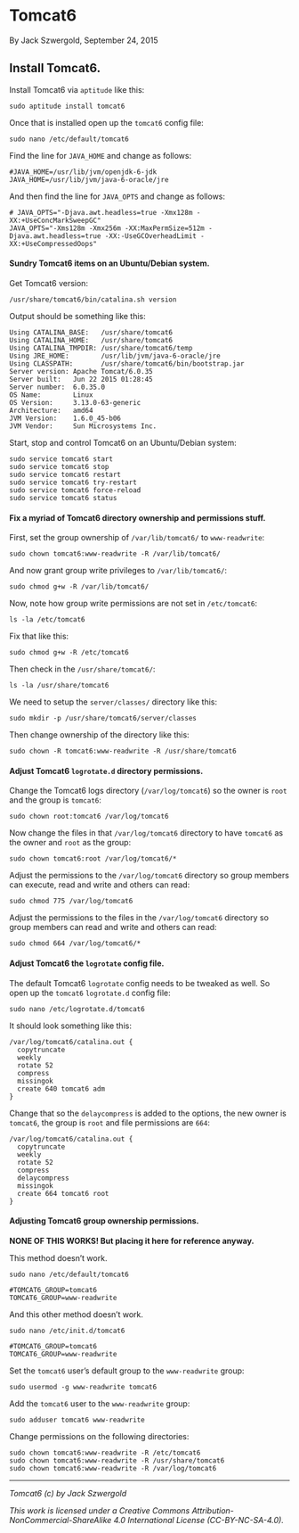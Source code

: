 # Tomcat6

By Jack Szwergold, September 24, 2015

## Install Tomcat6.

Install Tomcat6 via `aptitude` like this:

    sudo aptitude install tomcat6

Once that is installed open up the `tomcat6` config file:

    sudo nano /etc/default/tomcat6

Find the line for `JAVA_HOME` and change as follows:

	#JAVA_HOME=/usr/lib/jvm/openjdk-6-jdk
	JAVA_HOME=/usr/lib/jvm/java-6-oracle/jre

And then find the line for `JAVA_OPTS` and change as follows:

	# JAVA_OPTS="-Djava.awt.headless=true -Xmx128m -XX:+UseConcMarkSweepGC"
	JAVA_OPTS="-Xms128m -Xmx256m -XX:MaxPermSize=512m -Djava.awt.headless=true -XX:-UseGCOverheadLimit -XX:+UseCompressedOops"

#### Sundry Tomcat6 items on an Ubuntu/Debian system.

Get Tomcat6 version:

	/usr/share/tomcat6/bin/catalina.sh version

Output should be something like this:

	Using CATALINA_BASE:   /usr/share/tomcat6
	Using CATALINA_HOME:   /usr/share/tomcat6
	Using CATALINA_TMPDIR: /usr/share/tomcat6/temp
	Using JRE_HOME:        /usr/lib/jvm/java-6-oracle/jre
	Using CLASSPATH:       /usr/share/tomcat6/bin/bootstrap.jar
	Server version: Apache Tomcat/6.0.35
	Server built:   Jun 22 2015 01:28:45
	Server number:  6.0.35.0
	OS Name:        Linux
	OS Version:     3.13.0-63-generic
	Architecture:   amd64
	JVM Version:    1.6.0_45-b06
	JVM Vendor:     Sun Microsystems Inc.

Start, stop and control Tomcat6 on an Ubuntu/Debian system:

	sudo service tomcat6 start
	sudo service tomcat6 stop
	sudo service tomcat6 restart
	sudo service tomcat6 try-restart
	sudo service tomcat6 force-reload
	sudo service tomcat6 status

#### Fix a myriad of Tomcat6 directory ownership and permissions stuff.

First, set the group ownership of `/var/lib/tomcat6/` to `www-readwrite`:

	sudo chown tomcat6:www-readwrite -R /var/lib/tomcat6/

And now grant group write privileges to `/var/lib/tomcat6/`:

	sudo chmod g+w -R /var/lib/tomcat6/

Now, note how group write permissions are not set in `/etc/tomcat6`:

    ls -la /etc/tomcat6

Fix that like this:

    sudo chmod g+w -R /etc/tomcat6

Then check in the `/usr/share/tomcat6/`:

    ls -la /usr/share/tomcat6

We need to setup the `server/classes/` directory like this:

    sudo mkdir -p /usr/share/tomcat6/server/classes

Then change ownership of the directory like this:

    sudo chown -R tomcat6:www-readwrite -R /usr/share/tomcat6

#### Adjust Tomcat6 `logrotate.d` directory permissions.

Change the Tomcat6 logs directory (`/var/log/tomcat6`) so the owner is `root` and the group is `tomcat6`:

	sudo chown root:tomcat6 /var/log/tomcat6

Now change the files in that `/var/log/tomcat6` directory to have `tomcat6` as the owner and `root` as the group:
	
	sudo chown tomcat6:root /var/log/tomcat6/*

Adjust the permissions to the `/var/log/tomcat6` directory so group members can execute, read and write and others can read:

	sudo chmod 775 /var/log/tomcat6
	
Adjust the permissions to the files in the `/var/log/tomcat6` directory so group members can read and write and others can read:

	sudo chmod 664 /var/log/tomcat6/*

#### Adjust Tomcat6 the `logrotate` config file.

The default Tomcat6 `logrotate` config needs to be tweaked as well. So open up the `tomcat6` `logrotate.d` config file:

    sudo nano /etc/logrotate.d/tomcat6

It should look something like this:

	/var/log/tomcat6/catalina.out {
	  copytruncate
	  weekly
	  rotate 52
	  compress
	  missingok
	  create 640 tomcat6 adm
	}

Change that so the `delaycompress` is added to the options, the new owner is `tomcat6`, the group is `root` and file permissions are `664`:

	/var/log/tomcat6/catalina.out {
	  copytruncate
	  weekly
	  rotate 52
	  compress
	  delaycompress
	  missingok
	  create 664 tomcat6 root
	}

#### Adjusting Tomcat6 group ownership permissions.

**NONE OF THIS WORKS! But placing it here for reference anyway.**

This method doesn’t work.

    sudo nano /etc/default/tomcat6

	#TOMCAT6_GROUP=tomcat6
	TOMCAT6_GROUP=www-readwrite

And this other method doesn’t work.

    sudo nano /etc/init.d/tomcat6

	#TOMCAT6_GROUP=tomcat6
	TOMCAT6_GROUP=www-readwrite

Set the `tomcat6` user’s default group to the `www-readwrite` group:

	sudo usermod -g www-readwrite tomcat6

Add the `tomcat6` user to the `www-readwrite` group:

    sudo adduser tomcat6 www-readwrite

Change permissions on the following directories:

	sudo chown tomcat6:www-readwrite -R /etc/tomcat6
	sudo chown tomcat6:www-readwrite -R /usr/share/tomcat6
	sudo chown tomcat6:www-readwrite -R /var/log/tomcat6

***

*Tomcat6 (c) by Jack Szwergold*

*This work is licensed under a Creative Commons Attribution-NonCommercial-ShareAlike 4.0 International License (CC-BY-NC-SA-4.0).*